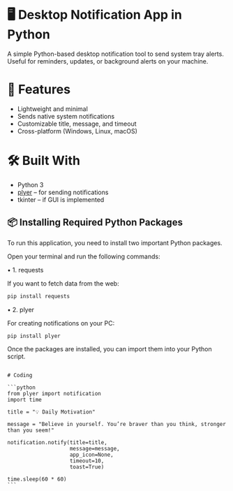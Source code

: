 # 🖥️ Desktop Notification App in Python

A simple Python-based desktop notification tool to send system tray alerts. Useful for reminders, updates, or background alerts on your machine.

# 📌 Features

* Lightweight and minimal
* Sends native system notifications
* Customizable title, message, and timeout
* Cross-platform (Windows, Linux, macOS)

# 🛠️ Built With

* Python 3
* [plyer](https://github.com/kivy/plyer) – for sending notifications
* tkinter – if GUI is implemented


## 📦 Installing Required Python Packages

To run this application, you need to install two important Python packages.

Open your terminal and run the following commands:

 • 1. requests

If you want to fetch data from the web:

```bash
pip install requests
```

 • 2. plyer

For creating notifications on your PC:

```bash
pip install plyer
```

Once the packages are installed, you can import them into your Python script.
````

# Coding

```python
from plyer import notification
import time

title = "💡 Daily Motivation"

message = "Believe in yourself. You’re braver than you think, stronger than you seem!"

notification.notify(title=title,
                    message=message,
                    app_icon=None, 
                    timeout=10,
                    toast=True) 

time.sleep(60 * 60)
```




